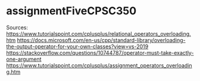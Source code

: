 # assignmentFiveCPSC350

Sources:
https://www.tutorialspoint.com/cplusplus/relational_operators_overloading.htm
https://docs.microsoft.com/en-us/cpp/standard-library/overloading-the-output-operator-for-your-own-classes?view=vs-2019
https://stackoverflow.com/questions/10744787/operator-must-take-exactly-one-argument
https://www.tutorialspoint.com/cplusplus/assignment_operators_overloading.htm
